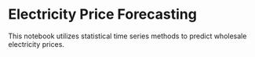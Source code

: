 # Electricity Price Forecasting

This notebook utilizes statistical time series methods to predict wholesale electricity prices.
